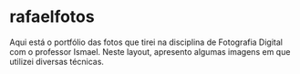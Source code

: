 # rafaelfotos
Aqui está o portfólio das fotos que tirei na disciplina de Fotografia Digital com o professor Ismael. Neste layout, apresento algumas imagens em que utilizei diversas técnicas.
